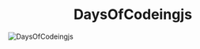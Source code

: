 <h1 align="center">DaysOfCodeingjs</h1>

<img align="center" src="./asset/projects.png" alt="DaysOfCodeingjs">